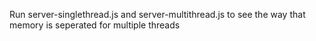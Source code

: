 Run server-singlethread.js and server-multithread.js to see the way that memory is seperated for multiple threads
